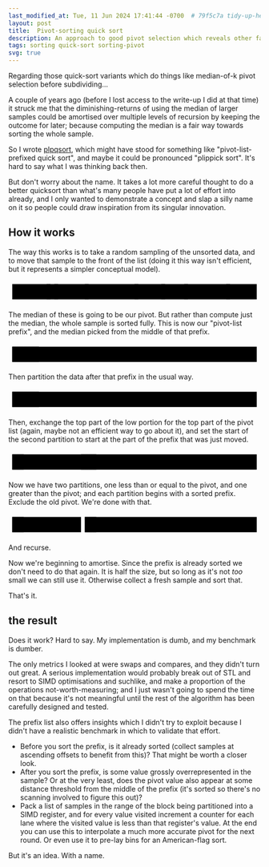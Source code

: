 ```yaml
---
last_modified_at: Tue, 11 Jun 2024 17:41:44 -0700  # 79f5c7a tidy-up-headers-add-descriptions
layout: post
title:  Pivot-sorting quick sort
description: An approach to good pivot selection which reveals other fast-path cases as it goes.
tags: sorting quick-sort sorting-pivot
svg: true
---
```

Regarding those quick-sort variants which do things like median-of-k pivot
selection before subdividing...

A couple of years ago (before I lost access to the write-up I did at that time)
it struck me that the diminishing-returns of using the median of larger samples
could be amortised over multiple levels of recursion by keeping the outcome for
later; because computing the median is a fair way towards sorting the whole
sample.

So I wrote [plpqsort][], which might have stood for something like
"pivot-list-prefixed quick sort", and maybe it could be pronounced "plippick
sort".  It's hard to say what I was thinking back then.

But don't worry about the name.  It takes a lot more careful thought to do a
better quicksort than what's many people have put a lot of effort into already,
and I only wanted to demonstrate a concept and slap a silly name on it so
people could draw inspiration from its singular innovation.

## How it works

The way this works is to take a random sampling of the unsorted data, and to
move that sample to the front of the list (doing it this way isn't efficient,
but it represents a simpler conceptual model).

<svg width="100%" height="60" viewbox="0 0 660 60">
  <defs>
    {% for v in (0..15) %} <path id="value{{v}}" width="10" height="40"  d="M5 {{v | times:-2 | plus: 44}} V50" stroke-width="6" /> {% endfor %}
    <rect id="element" width="10" height="40" y="10" class="block1" />
    <rect id="pivot" width="10" height="40" y="10" class="block0" />
  </defs>
  <rect id="array" width="640" height="40" y="10" x="10" />
  {% assign array="11 1 7 6 7 9 1 1 5 7 0 2 8 2 8 4 4 7 15 0 13 8 11 6 14 12 0 4 4 8 8 3 12 9 0 5 8 5 4 3 2 14 8 15 7 14 15 13 5 14 3 11 11 3 1 0 2 15 0 11 1 14 4 8" | split: " " %}
  <use x="100" href="#element" />
  <use x="120" href="#element" />
  <use x="200" href="#element" />
  <use x="330" href="#element" />
  <use x="400" href="#element" />
  <use x="460" href="#element" />
  <use x="570" href="#element" />
  {% for e in array %}<use x="{{ forloop.index0 | times:10 | plus: 10 }}" href="#value{{e}}" />{% endfor %}
  </g>
</svg>

The median of these is going to be our pivot.  But rather than compute just the
median, the whole sample is sorted fully.  This is now our "pivot-list prefix",
and the median picked from the middle of that prefix.

<svg width="100%" height="60" viewbox="0 0 660 60">
  <use href="#array" />
  {% assign array="0 2 2 3 7 12 14 1 5 11 0 1 8 2 8 4 4 7 15 7 13 8 11 6 14 12 0 4 4 8 8 3 6 9 0 5 8 5 4 7 2 14 8 15 7 9 15 13 5 14 3 11 11 3 1 0 1 15 0 11 1 14 4 8" | split: " " %}
  <use x="10" href="#element" /> <use x="10" href="#value0" />
  <use x="20" href="#element" /> <use x="20" href="#value2" />
  <use x="30" href="#element" /> <use x="30" href="#value2" />
  <use x="40" href="#pivot"   /> <use x="40" href="#value3" />
  <use x="50" href="#element" /> <use x="50" href="#value7" />
  <use x="60" href="#element" /> <use x="60" href="#value12" />
  <use x="70" href="#element" /> <use x="70" href="#value14" />
  {% for e in array %}<use x="{{ forloop.index0 | times:10 | plus: 10 }}" href="#value{{e}}" />{% endfor %}
  <use href="#unsorted" />
</svg>

Then partition the data after that prefix in the usual way.

<svg width="100%" height="60" viewbox="0 0 660 60">
  <use href="#array" />
  <use x="10" href="#element" /> <use x="10" href="#value0" />
  <use x="20" href="#element" /> <use x="20" href="#value2" />
  <use x="30" href="#element" /> <use x="30" href="#value2" />
  <use x="40" href="#pivot"   /> <use x="40" href="#value3" />
  <use x="50" href="#element" /> <use x="50" href="#value7" />
  <use x="60" href="#element" /> <use x="60" href="#value12" />
  <use x="70" href="#element" /> <use x="70" href="#value14" />

  <g id="unsorted_lo">
  <use x="80" href="#value1" />
  <use x="90" href="#value0" />
  <use x="100" href="#value1" />
  <use x="110" href="#value2" />
  <use x="120" href="#value0" />
  <use x="130" href="#value3" />
  <use x="140" href="#value0" />
  <use x="150" href="#value2" />
  <use x="160" href="#value3" />
  <use x="170" href="#value3" />
  <use x="180" href="#value1" />
  </g>
  <use x="190" href="#value0" />
  <use x="200" href="#value1" />
  <use x="210" href="#value0" />
  <use x="220" href="#value1" />
  <path d="M230 2 V58" />
  <g id="unsorted_hi">
  <use x="230" href="#value5" />
  <use x="240" href="#value11" />
  <use x="250" href="#value8" />
  <use x="260" href="#value8" />
  <use x="270" href="#value4" />
  <use x="280" href="#value4" />
  <use x="290" href="#value7" />
  <use x="300" href="#value15" />
  <use x="310" href="#value7" />
  <use x="320" href="#value13" />
  <use x="330" href="#value8" />
  <use x="340" href="#value11" />
  <use x="350" href="#value6" />
  <use x="360" href="#value14" />
  <use x="370" href="#value12" />
  <use x="380" href="#value4" />
  <use x="390" href="#value4" />
  <use x="400" href="#value8" />
  <use x="410" href="#value8" />
  <use x="420" href="#value6" />
  <use x="430" href="#value9" />
  <use x="440" href="#value5" />
  <use x="450" href="#value8" />
  <use x="460" href="#value5" />
  <use x="470" href="#value4" />
  <use x="480" href="#value7" />
  <use x="490" href="#value14" />
  <use x="500" href="#value8" />
  <use x="510" href="#value15" />
  <use x="520" href="#value7" />
  <use x="530" href="#value9" />
  <use x="540" href="#value15" />
  <use x="550" href="#value13" />
  <use x="560" href="#value5" />
  <use x="570" href="#value14" />
  <use x="580" href="#value11" />
  <use x="590" href="#value11" />
  <use x="600" href="#value15" />
  <use x="610" href="#value11" />
  <use x="620" href="#value14" />
  <use x="630" href="#value4" />
  <use x="640" href="#value8" />
  </g>
</svg>

Then, exchange the top part of the low portion for the top part of the pivot
list (again, maybe not an efficient way to go about it), and set the start of
the second partition to start at the part of the prefix that was just moved.

<svg width="100%" height="60" viewbox="0 0 660 60">
  <use href="#array" />
  <use x="10" href="#element" /> <use x="10" href="#value0" />
  <use x="20" href="#element" /> <use x="20" href="#value2" />
  <use x="30" href="#element" /> <use x="30" href="#value2" />
  <use x="40" href="#value0" />
  <use x="50" href="#value1" />
  <use x="60" href="#value0" />
  <use x="70" href="#value1" />

  <use href="#unsorted_lo" />
  <path d="M190 2 V58" />
  <use x="190" href="#pivot"   /> <use x="190" href="#value3" />
  <use x="200" href="#element" /> <use x="200" href="#value7" />
  <use x="210" href="#element" /> <use x="210" href="#value12" />
  <use x="220" href="#element" /> <use x="220" href="#value14" />
  <use href="#unsorted_hi" />
</svg>

Now we have two partitions, one less than or equal to the pivot, and one
greater than the pivot; and each partition begins with a sorted prefix.
Exclude the old pivot.  We're done with that.

<svg width="100%" height="60" viewbox="0 0 660 60">
  <rect x="10" y="10" width="180" height="40" />
  <use x="10" href="#element" /> <use x="10" href="#value0" />
  <use x="20" href="#pivot" /> <use x="20" href="#value2" />
  <use x="30" href="#element" /> <use x="30" href="#value2" />
  <use x="40" href="#value0" />
  <use x="50" href="#value1" />
  <use x="60" href="#value0" />
  <use x="70" href="#value1" />
  <use href="#unsorted_lo" />

  <rect x="200" y="10" width="450" height="40" />
  <use x="200" href="#element" /> <use x="200" href="#value7" />
  <use x="210" href="#pivot" /> <use x="210" href="#value12" />
  <use x="220" href="#element" /> <use x="220" href="#value14" />
  <use href="#unsorted_hi" />
</svg>

And recurse.

Now we're beginning to amortise.  Since the prefix is already sorted we don't
need to do that again.  It is half the size, but so long as it's not _too_
small we can still use it.  Otherwise collect a fresh sample and sort that.

That's it.

## the result

Does it work?  Hard to say.  My implementation is dumb, and my benchmark is
dumber.

The only metrics I looked at were swaps and compares, and they didn't turn out
great.  A serious implementation would probably break out of STL and resort to
SIMD optimisations and suchlike, and make a proportion of the operations
not-worth-measuring; and I just wasn't going to spend the time on that because
it's not meaningful until the rest of the algorithm has been carefully designed
and tested.

The prefix list also offers insights which I didn't try to exploit because I
didn't have a realistic benchmark in which to validate that effort.

* Before you sort the prefix, is it already sorted (collect samples at
  ascending offsets to benefit from this)?  That might be worth a closer look.
* After you sort the prefix, is some value grossly overrepresented in the
  sample?  Or at the very least, does the pivot value also appear at some
  distance threshold from the middle of the prefix (it's sorted so there's no
  scanning involved to figure this out)?
* Pack a list of samples in the range of the block being partitioned into a
  SIMD register, and for every value visited increment a counter for each lane
  where the visited value is less than that register's value.  At the end you
  can use this to interpolate a much more accurate pivot for the next round.
  Or even use it to pre-lay bins for an American-flag sort.

But it's an idea.  With a name.

[plpqsort]: https://github.com/sh1boot/plpqsort
